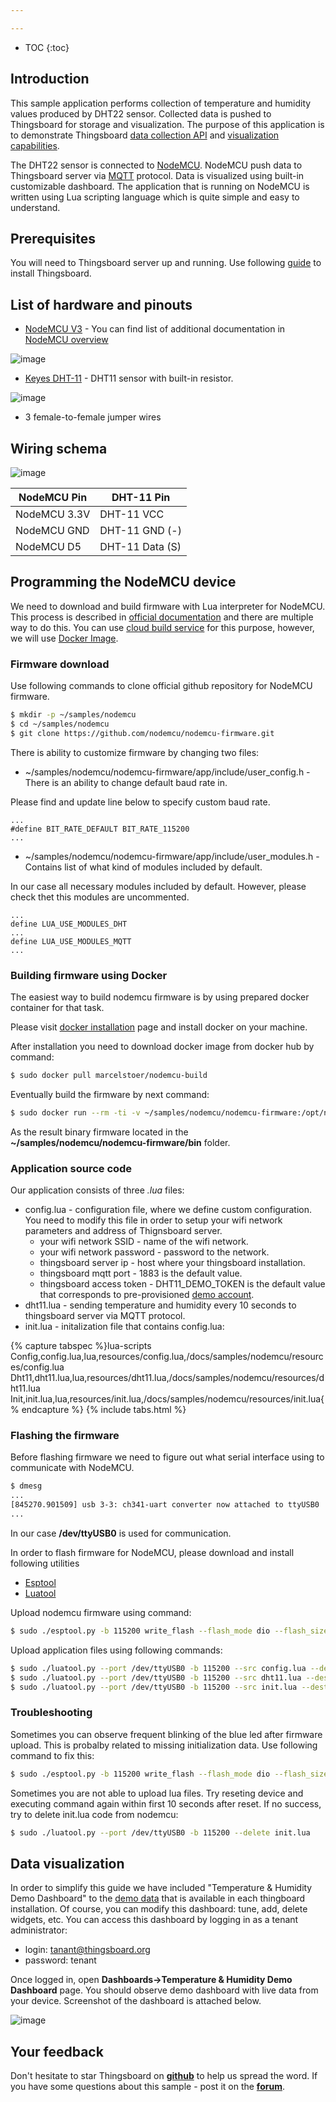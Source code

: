 ```yaml
---

---
```


* TOC
{:toc}

## Introduction

This sample application performs collection of temperature and humidity values produced by DHT22 sensor. 
Collected data is pushed to Thingsboard for storage and visualization.
The purpose of this application is to demonstrate Thingsboard [data collection API](/docs/user-guide/telemetry/) and [visualization capabilities](docs/user-guide/visualization/).

The DHT22 sensor is connected to [NodeMCU](https://en.wikipedia.org/wiki/NodeMCU). NodeMCU push data to Thingsboard server via [MQTT](https://en.wikipedia.org/wiki/MQTT) protocol.
Data is visualized using built-in customizable dashboard. The application that is running on NodeMCU is written using Lua scripting language which is quite simple and easy to understand.

## Prerequisites
 
You will need to Thingsboard server up and running. Use following [guide](/docs/user-guide/install/installation-options/) to install Thingsboard.

## List of hardware and pinouts

 - [NodeMCU V3](https://www.aliexpress.com/item/1pcs-Wireless-module-NodeMcu-Lua-WIFI-Internet-of-Things-development-board-based-ESP8266-CP2102-with-pcb/32656401198.html?spm=2114.01010208.3.1.JnJev4&ws_ab_test=searchweb0_0,searchweb201602_3_10065_10068_10000007_10084_10083_10080_10082_10081_10060_10061_10062_10056_10055_10037_10054_10033_10059_10032_10099_10078_10079_10077_10073_10097_10100_10096_10070_423_10052_10050_424_10051,searchweb201603_2&btsid=22a4a35a-c3ac-4896-b8b4-8ce38945d312) - You 
 can find list of additional documentation in [NodeMCU overview](/docs/samples/nodemcu/)
 
 ![image](/images/samples/nodemcu/temperature/nodemcu-pinout.jpg)
 
 - [Keyes DHT-11](https://www.aliexpress.com/item/Smart-3pin-KEYES-KY-015-DHT-11-DHT11-Digital-Temperature-And-Relative-Humidity-Sensor-Module-PCB/32571935933.html) - DHT11 sensor with built-in resistor. 

 ![image](/images/samples/nodemcu/temperature/dht-pinout.jpg)
 
 - 3 female-to-female jumper wires

## Wiring schema

 ![image](/images/samples/nodemcu/temperature/schema.png)

NodeMCU Pin| DHT-11 Pin
-----------|-----------
NodeMCU 3.3V|DHT-11 VCC
NodeMCU GND|DHT-11 GND (-)
NodeMCU D5|DHT-11 Data (S)

## Programming the NodeMCU device

We need to download and build firmware with Lua interpreter for NodeMCU. 
This process is described in [official documentation](https://nodemcu.readthedocs.io/en/master/en/build/) and there are multiple way to do this.
You can use [cloud build service](http://nodemcu-build.com/) for this purpose, however, we will use [Docker Image](https://hub.docker.com/r/marcelstoer/nodemcu-build/).

### Firmware download

Use following commands to clone official github repository for NodeMCU firmware.

```bash
$ mkdir -p ~/samples/nodemcu
$ cd ~/samples/nodemcu
$ git clone https://github.com/nodemcu/nodemcu-firmware.git
```
There is ability to customize firmware by changing two files:

 - ~/samples/nodemcu/nodemcu-firmware/app/include/user_config.h - There is an ability to change default baud rate in. 
 
 Please find and update line below to specify custom baud rate.
 
```
...
#define BIT_RATE_DEFAULT BIT_RATE_115200
...
```

 - ~/samples/nodemcu/nodemcu-firmware/app/include/user_modules.h - Contains list of what kind of modules included by default.

In our case all necessary modules included by default. However, please check thet this modules are uncommented.

```
...
define LUA_USE_MODULES_DHT
...
define LUA_USE_MODULES_MQTT
...
```

### Building firmware using Docker

The easiest way to build nodemcu firmware is by using prepared docker container for that task.

Please visit [docker installation](https://docs.docker.com/engine/installation/) page and install docker on your machine.

After installation you need to download docker image from docker hub by command:

```bash
$ sudo docker pull marcelstoer/nodemcu-build 
```

Eventually build the firmware by next command:

```bash
$ sudo docker run --rm -ti -v ~/samples/nodemcu/nodemcu-firmware:/opt/nodemcu-firmware marcelstoer/nodemcu-build
```

As the result binary firmware located in the **~/samples/nodemcu/nodemcu-firmware/bin** folder.

### Application source code

Our application consists of three *.lua* files:

 - config.lua - configuration file, where we define custom configuration. 
   You need to modify this file in order to setup your wifi network parameters and address of Thignsboard server.
   - your wifi network SSID - name of the wifi network.
   - your wifi network password - password to the network.
   - thingsboard server ip - host where your thingsboard installation. 
   - thingsboard mqtt port - 1883 is the default value.
   - thingsboard access token - DHT11_DEMO_TOKEN is the default value that corresponds to pre-provisioned [demo account](/docs/samples/demo-account/#tenant-devices).
 - dht11.lua - sending temperature and humidity every 10 seconds to thingsboard server via MQTT protocol.
 - init.lua - initalization file that contains 
config.lua:

{% capture tabspec %}lua-scripts
Config,config.lua,lua,resources/config.lua,/docs/samples/nodemcu/resources/config.lua
Dht11,dht11.lua,lua,resources/dht11.lua,/docs/samples/nodemcu/resources/dht11.lua
Init,init.lua,lua,resources/init.lua,/docs/samples/nodemcu/resources/init.lua{% endcapture %}
{% include tabs.html %}

### Flashing the firmware

Before flashing firmware we need to figure out what serial interface using to communicate with NodeMCU.

```bash
$ dmesg
...
[845270.901509] usb 3-3: ch341-uart converter now attached to ttyUSB0
...
```

In our case **/dev/ttyUSB0** is used for communication.

In order to flash firmware for NodeMCU, please download and install following utilities 
 
 - [Esptool](https://github.com/espressif/esptool)
 - [Luatool](https://github.com/4refr0nt/luatool)

Upload nodemcu firmware using command:

```bash
$ sudo ./esptool.py -b 115200 write_flash --flash_mode dio --flash_size 32m 0x0 ~~/samples/nodemcu/nodemcu-firmware/bin/nodemcu_integer_master_*.bin --verify
```

Upload application files using following commands:

```bash
$ sudo ./luatool.py --port /dev/ttyUSB0 -b 115200 --src config.lua --dest config.lua -v
$ sudo ./luatool.py --port /dev/ttyUSB0 -b 115200 --src dht11.lua --dest dht11.lua -v
$ sudo ./luatool.py --port /dev/ttyUSB0 -b 115200 --src init.lua --dest init.lua -v
```

### Troubleshooting

Sometimes you can observe frequent blinking of the blue led after firmware upload. This is probalby related to missing initialization data. Use following command to fix this: 

```bash
$ sudo ./esptool.py -b 115200 write_flash --flash_mode dio --flash_size 32m 0x3fc000 ~/samples/nodemcu/nodemcu-firmware/bin/esp_init_data_default.bin --verify
```

Sometimes you are not able to upload lua files. Try reseting device and executing command again within first 10 seconds after reset. If no success, try to delete init.lua code from nodemcu:

```bash
$ sudo ./luatool.py --port /dev/ttyUSB0 -b 115200 --delete init.lua
```

## Data visualization

In order to simplify this guide we have included "Temperature & Humidity Demo Dashboard" to the [demo data](TODO) that is available in each thingboard installation. 
Of course, you can modify this dashboard: tune, add, delete widgets, etc.
You can access this dashboard by logging in as a tenant administrator:

 - login: tanant@thingsboard.org
 - password: tenant
 
Once logged in, open **Dashboards->Temperature & Humidity Demo Dashboard** page. You should observe demo dashboard with live data from your device. Screenshot of the dashboard is attached below.

 ![image](/images/samples/nodemcu/temperature/dashboard.png)
 
## Your feedback

Don't hesitate to star Thingsboard on **[github](https://github.com/thingsboard/thingsboard)** to help us spread the word.
If you have some questions about this sample - post it on the **[forum](https://groups.google.com/forum/#!forum/thingsboard)**.